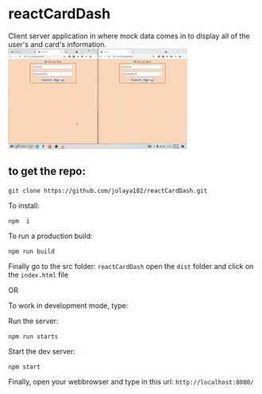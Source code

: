 # reactCardDash

Client server application in where mock data comes in to display all of the user's and card's information.
<img src="./frontend/images/c.gif" title="c"/>

## to get the repo:

```
git clone https://github.com/jolaya182/reactCardDash.git

```

To install:
```
npm  i
```

To run a production build:
```
npm run build
```

Finally go to the src folder: `reactCardDash`
open the `dist` folder and click on the `index.html` file

OR

To work in development mode, type:

Run the server:
```
npm run starts
```

Start the dev server:
```
npm start
```
Finally, open your webbrowser and type in this url: `http://localhost:8080/` 